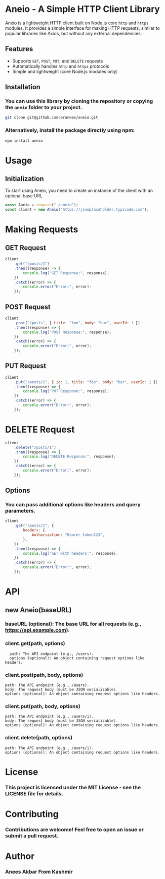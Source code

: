 # Aneio - A Simple HTTP Client Library

Aneio is a lightweight HTTP client built on Node.js core `http` and `https` modules. It provides a simple interface for making HTTP requests, similar to popular libraries like Axios, but without any external dependencies.

## Features

- Supports `GET`, `POST`, `PUT`, and `DELETE` requests
- Automatically handles `http` and `https` protocols
- Simple and lightweight (core Node.js modules only)

## Installation

### You can use this library by cloning the repository or copying the `aneio` folder to your project.

```bash
git clone git@github.com:eranees/aneio.git
```

### Alternatively, install the package directly using npm:

```bash
npm install aneio
```

# Usage

## Initialization

To start using Aneio, you need to create an instance of the client with an optional base URL.

```javascript
const Aneio = require("./aneio");
const client = new Aneio("https://jsonplaceholder.typicode.com");
```

# Making Requests

## GET Request

```javascript
client
	.get("/posts/1")
	.then((response) => {
		console.log("GET Response:", response);
	})
	.catch((error) => {
		console.error("Error:", error);
	});
```

## POST Request

```javascript
client
	.post("/posts", { title: "foo", body: "bar", userId: 1 })
	.then((response) => {
		console.log("POST Response:", response);
	})
	.catch((error) => {
		console.error("Error:", error);
	});
```

## PUT Request

```javascript
client
	.put("/posts/1", { id: 1, title: "foo", body: "bar", userId: 1 })
	.then((response) => {
		console.log("PUT Response:", response);
	})
	.catch((error) => {
		console.error("Error:", error);
	});
```

# DELETE Request

```javascript
client
	.delete("/posts/1")
	.then((response) => {
		console.log("DELETE Response:", response);
	})
	.catch((error) => {
		console.error("Error:", error);
	});
```

## Options

### You can pass additional options like headers and query parameters.

```javascript
client
	.get("/posts/1", {
		headers: {
			Authorization: "Bearer token123",
		},
	})
	.then((response) => {
		console.log("GET with headers:", response);
	})
	.catch((error) => {
		console.error("Error:", error);
	});
```

# API

## new Aneio(baseURL)

### baseURL (optional): The base URL for all requests (e.g., https://api.example.com).

### client.get(path, options)

```
  path: The API endpoint (e.g., /users).
  options (optional): An object containing request options like headers.
```

### client.post(path, body, options)

```
path: The API endpoint (e.g., /users).
body: The request body (must be JSON serializable).
options (optional): An object containing request options like headers.
```

### client.put(path, body, options)

```
path: The API endpoint (e.g., /users/1).
body: The request body (must be JSON serializable).
options (optional): An object containing request options like headers.
```

### client.delete(path, options)

```
path: The API endpoint (e.g., /users/1).
options (optional): An object containing request options like headers.
```

# License

### This project is licensed under the MIT License - see the LICENSE file for details.

# Contributing

### Contributions are welcome! Feel free to open an issue or submit a pull request.

# Author

### Anees Akbar From Kashmir
